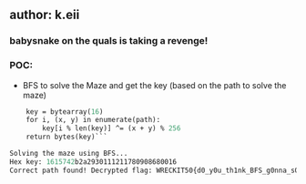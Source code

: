 ## author: k.eii

### babysnake on the quals is taking a revenge!
### POC:
- BFS to solve the Maze and get the key (based on the path to solve the maze)

```def genKey(path):
    key = bytearray(16)
    for i, (x, y) in enumerate(path):
        key[i % len(key)] ^= (x + y) % 256
    return bytes(key)```

Solving the maze using BFS...
Hex key: 1615742b2a2930111211780908680016
Correct path found! Decrypted flag: WRECKIT50{d0_y0u_th1nk_BFS_g0nna_s0lve_it?}

